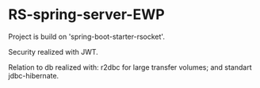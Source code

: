 # RS-spring-server-EWP

Project is build on  'spring-boot-starter-rsocket'.

Security realized with JWT. 

Relation to db realized with: r2dbc for large transfer volumes; and standart jdbc-hibernate.
